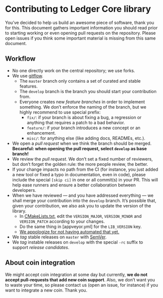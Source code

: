# Contributing to Ledger Core library

You’ve decided to help us build an awesome piece of software, thank you for this. This document
gathers important information you should read prior to starting working or even opening pull
requests on the repository. Please open issues if you think some important material is missing from
this same document.

## Workflow

  - No one directly work on the central repository; we use forks.
  - We use [gitflow].
    - The `master` branch only contains a set of curated and stable features.
    - The `develop` branch is the branch you should start your contribution from.
    - Everyone creates new *feature branches* in order to implement something. We don’t enforce the
      naming of the branch, but we highly recommend to use special prefix:
        - `fix/`: if your branch is about fixing a bug, a regression or anything that requires a
          patch to a bad behavior.
        - `feature/`: if your branch introduces a new concept or an enhancement.
        - `misc/`: for anything else (like adding docs, READMEs, etc.).
  - We open a *pull request* when we think the branch should be merged. **Becareful: when opening
    the pull request, select `develop` as base branch!**
  - We review the *pull request*. We don’t set a fixed number of reviewers, but don’t forget the
    golden rule: the more people review, the better.
  - If your change impacts no path from the CI (for instance, you just added a new tool or fixed a
    typo in documentation, even in code), please include the special `[skip ci]` in one or all
    commit(s) in your PR. This will help ease runners and ensure a better collaboration between
    developers.
  - When we have reviewed — and you have addressed everything — we shall merge your contribution
    into the `develop` branch. It’s possible that, given your contribution, we also ask you to
    update the version of the library.
      - In [CMakeLists.txt], edit the `VERSION_MAJOR`, `VERSION_MINOR` and `VERSION_PATCH` according
        to your changes.
      - Do the same thing in [appveyor.yml] for the `LIB_VERSION` key.
      - [We appologize for not having automated that yet.](#117)
  - We *tag* stable releases on `master` with [SemVer].
  - We *tag* instable releases on `develop` with the special `-rc` suffix to support *release
    candidates*.

## About coin integration

We might accept coin integration at some day but currently, **we do not accept pull-requests that add
new coin support**. Also, we don’t want you to waste your time, so please contact us (open an issue,
for instance) if you want to integrate a new coin. Thank you.

[gitflow]: https://fr.atlassian.com/git/tutorials/comparing-workflows/gitflow-workflow
[SemVer]: https://semver.org
[CMakeLists.txt]: ./CMakeLists.txt
